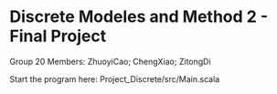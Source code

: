 # Discrete Modeles and Method 2 - Final Project
Group 20 
Members:  ZhuoyiCao; ChengXiao; ZitongDi  

Start the program here: Project_Discrete/src/Main.scala
